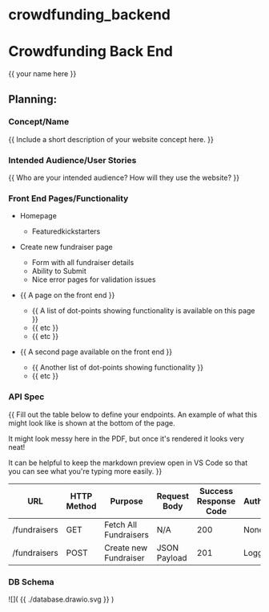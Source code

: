 # crowdfunding_backend

# Crowdfunding Back End

{{ your name here }}

## Planning:

### Concept/Name

{{ Include a short description of your website concept here. }}

### Intended Audience/User Stories

{{ Who are your intended audience? How will they use the website? }}

### Front End Pages/Functionality

- Homepage
  - Featuredkickstarters
- Create new fundraiser page

  - Form with all fundraiser details
  - Ability to Submit
  - Nice error pages for validation issues

- {{ A page on the front end }}
  - {{ A list of dot-points showing functionality is available on this page }}
  - {{ etc }}
  - {{ etc }}
- {{ A second page available on the front end }}
  - {{ Another list of dot-points showing functionality }}
  - {{ etc }}

### API Spec

{{ Fill out the table below to define your endpoints. An example of what this might look like is shown at the bottom of the page.

It might look messy here in the PDF, but once it's rendered it looks very neat!

It can be helpful to keep the markdown preview open in VS Code so that you can see what you're typing more easily. }}

| URL          | HTTP Method | Purpose               | Request Body | Success Response Code | Authentication/Authorisation |
| ------------ | ----------- | --------------------- | ------------ | --------------------- | ---------------------------- |
| /fundraisers | GET         | Fetch All Fundraisers | N/A          | 200                   | None                         |
| /fundraisers | POST        | Create new Fundraiser | JSON Payload | 201                   | Logged in User               |

### DB Schema

![]( {{ ./database.drawio.svg }} )
